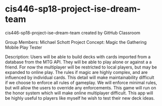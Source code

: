 # cis446-sp18-project-ise-dream-team
cis446-sp18-project-ise-dream-team created by GitHub Classroom

Group Members: Michael Schott
Project Concept: Magic the Gathering Mobile Play Tester

Description: Users will be able to build decks with cards imported from a database from the MTG API.
They will be able to play alone or against a a friend. For now the multiplayer will be restricted to
local players, but may be expanded to online play. The rules if magic are highly complex, and are 
influenced by individual cards. This detail will make maintainability difficult if we choose to enforce
all rules of gameplay. We will enforce minimal rules, but will allow the users to override any 
enforcements. This game will run on the honor system which will make online multiplayer difficult.
This app will be highly useful to players like myself he wish to test their new deck ideas.
